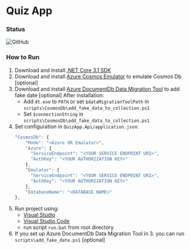 # Quiz App

### Status
![GitHub](https://github.com/krzysztof-gwozdz/QuizApp.Backend/workflows/GitHub/badge.svg)
### How to Run
1. Download and install [.NET Core 3.1 SDK](https://dotnet.microsoft.com/download/dotnet-core/3.1) 
2. Download and install [Azure Cosmos Emulator](https://docs.microsoft.com/en-us/azure/cosmos-db/local-emulator-release-notes) to emulate Cosmos Db [optional]
3. Download and install [Azure DocumentDb Data Migration Tool](https://aka.ms/csdmtool) to add fake date [optional]
After installation:
    - Add `dt.exe` to `PATH` or set `$dataMigrationToolPath` in `scripts\CosmosDb\add_fake_data_to_collection.ps1`
    - Set `$connectionString` in `scripts\CosmosDb\add_fake_data_to_collection.ps1`
4. Set configuration in `QuizApp.Api/application.json`:    
    ```javascript
    "CosmosDb": {
        "Mode": "<Azure OR Emulator>",
        "Azure": {
          "ServiceEndpoint": "<YOUR SERVICE ENDPOINT URI>",
          "AuthKey": "<YOUR AUTHORIZATION KEY>"
        },
        "Emulator": {
          "ServiceEndpoint": "<YOUR SERVICE ENDPOINT URI>",
          "AuthKey": "<YOUR AUTHORIZATION KEY>"
        },
        "DatabaseName": "<DATABASE NAME>"   
    },
    ```
5. Run project using:
    - [Visual Studio](https://visualstudio.microsoft.com/)
    - [Visual Studio Code](https://code.visualstudio.com/)
    - run script `run.bat` from root directory
6. If you set up Azure DocumentDb Data Migration Tool in 3. you can run `scripts\add_fake_date.ps1` [optional]